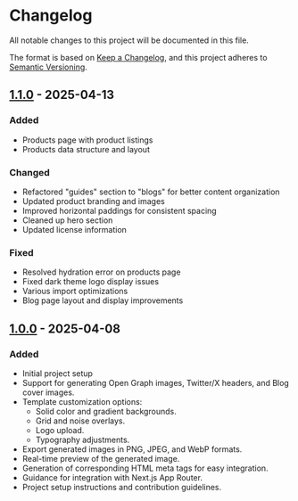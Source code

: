 # Changelog

All notable changes to this project will be documented in this file.

The format is based on [Keep a Changelog](https://keepachangelog.com/en/1.0.0/),
and this project adheres to [Semantic Versioning](https://semver.org/spec/v2.0.0.html).

## [1.1.0] - 2025-04-13

### Added

- Products page with product listings
- Products data structure and layout

### Changed

- Refactored "guides" section to "blogs" for better content organization
- Updated product branding and images
- Improved horizontal paddings for consistent spacing
- Cleaned up hero section
- Updated license information

### Fixed

- Resolved hydration error on products page
- Fixed dark theme logo display issues
- Various import optimizations
- Blog page layout and display improvements

## [1.0.0] - 2025-04-08

### Added

- Initial project setup
- Support for generating Open Graph images, Twitter/X headers, and Blog cover images.
- Template customization options:
  - Solid color and gradient backgrounds.
  - Grid and noise overlays.
  - Logo upload.
  - Typography adjustments.
- Export generated images in PNG, JPEG, and WebP formats.
- Real-time preview of the generated image.
- Generation of corresponding HTML meta tags for easy integration.
- Guidance for integration with Next.js App Router.
- Project setup instructions and contribution guidelines.

[1.1.0]: https://github.com/ysskrishna/ilabs/compare/v1.0.0...v1.1.0
[1.0.0]: https://github.com/ysskrishna/ilabs/releases/tag/v1.0.0
